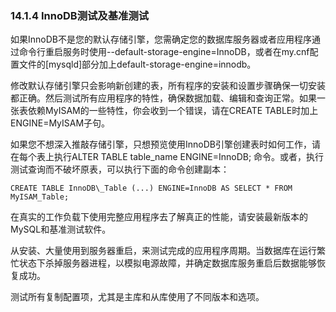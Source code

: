 ### 14.1.4 InnoDB测试及基准测试
如果InnoDB不是您的默认存储引擎，您需确定您的数据库服务器或者应用程序通过命令行重启服务时使用--default-storage-engine=InnoDB，或者在my.cnf配置文件的[mysqld]部分加上default-storage-engine=innodb。

修改默认存储引擎只会影响新创建的表，所有程序的安装和设置步骤确保一切安装都正确。然后测试所有应用程序的特性，确保数据加载、编辑和查询正常。如果一张表依赖MyISAM的一些特性，你会收到一个错误，请在CREATE TABLE时加上ENGINE=MyISAM子句。

如果您不想深入推敲存储引擎，只想预览使用InnoDB引擎创建表时如何工作，请在每个表上执行ALTER TABLE table_name ENGINE=InnoDB; 命令。或者，执行测试查询而不破坏原表，可以执行下面的命令创建副本：

	CREATE TABLE InnoDB\_Table (...) ENGINE=InnoDB AS SELECT * FROM MyISAM_Table;

在真实的工作负载下使用完整应用程序去了解真正的性能，请安装最新版本的MySQL和基准测试软件。

从安装、大量使用到服务器重启，来测试完成的应用程序周期。当数据库在运行繁忙状态下杀掉服务器进程，以模拟电源故障，并确定数据库服务重启后数据能够恢复成功。

测试所有复制配置项，尤其是主库和从库使用了不同版本和选项。




